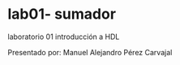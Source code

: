 # lab01- sumador 
laboratorio 01 introducción a HDL

Presentado por: Manuel Alejandro Pérez Carvajal

 

